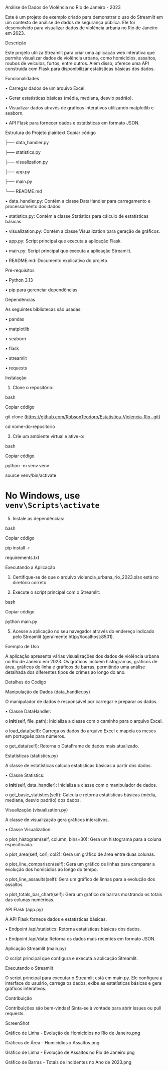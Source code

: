 Análise de Dados de Violência no Rio de Janeiro - 2023

Este é um projeto de exemplo criado para demonstrar o uso do Streamlit em um contexto de análise de dados de segurança pública. 
Ele foi desenvolvido para visualizar dados de violência urbana no Rio de Janeiro em 2023.

Descrição

Este projeto utiliza Streamlit para criar uma aplicação web interativa que permite visualizar dados de violência urbana, como homicídios, assaltos, roubos de veículos, furtos, entre outros. Além disso, oferece uma API construída com Flask para disponibilizar estatísticas básicas dos dados.

Funcionalidades

•	Carregar dados de um arquivo Excel.

•	Gerar estatísticas básicas (média, mediana, desvio padrão).

•	Visualizar dados através de gráficos interativos utilizando matplotlib e seaborn.

•	API Flask para fornecer dados e estatísticas em formato JSON.

Estrutura do Projeto
plaintext
Copiar código


├── data_handler.py

├── statistics.py

├── visualization.py

├── app.py

├── main.py

└── README.md

•	data_handler.py: Contém a classe DataHandler para carregamento e processamento dos dados.

•	statistics.py: Contém a classe Statistics para cálculo de estatísticas básicas.

•	visualization.py: Contém a classe Visualization para geração de gráficos.

•	app.py: Script principal que executa a aplicação Flask.

•	main.py: Script principal que executa a aplicação Streamlit.

•	README.md: Documento explicativo do projeto.


Pré-requisitos

•	Python 3.13

•	pip para gerenciar dependências


Dependências

As seguintes bibliotecas são usadas:

•	pandas

•	matplotlib

•	seaborn

•	flask

•	streamlit

•	requests


Instalação

1.	Clone o repositório:
   
bash

Copiar código

git clone (https://github.com/RobsonTeodoro/Estatistica-Violencia-Rio-.git)

cd nome-do-repositorio

3.	Crie um ambiente virtual e ative-o:
   
bash

Copiar código

python -m venv venv

source venv/bin/activate  

# No Windows, use `venv\Scripts\activate`

5.	Instale as dependências:
   
bash

Copiar código

pip install -r

requirements.txt

Executando a Aplicação

1.	Certifique-se de que o arquivo violencia_urbana_rio_2023.xlsx está no diretório correto.
   
3.	Execute o script principal com o Streamlit:
   
bash

Copiar código

python main.py

5.	Acesse a aplicação no seu navegador através do endereço indicado pelo Streamlit (geralmente http://localhost:8501).
   
Exemplo de Uso

A aplicação apresenta várias visualizações dos dados de violência urbana no Rio de Janeiro em 2023. Os gráficos incluem histogramas, gráficos de área, gráficos de linha e gráficos de barras, permitindo uma análise detalhada dos diferentes tipos de crimes ao longo do ano.

Detalhes do Código

Manipulação de Dados (data_handler.py)

O manipulador de dados é responsável por carregar e preparar os dados.

•	Classe DataHandler:

o	__init__(self, file_path): Inicializa a classe com o caminho para o arquivo Excel.


o	load_data(self): Carrega os dados do arquivo Excel e mapeia os meses em português para números.


o	get_data(self): Retorna o DataFrame de dados mais atualizado.


Estatísticas (statistics.py)

A classe de estatísticas calcula estatísticas básicas a partir dos dados.

•	Classe Statistics:

o	__init__(self, data_handler): Inicializa a classe com o manipulador de dados.

o	get_basic_statistics(self): Calcula e retorna estatísticas básicas (média, mediana, desvio padrão) dos dados.

Visualização (visualization.py)

A classe de visualização gera gráficos interativos.

•	Classe Visualization:

o	plot_histogram(self, column, bins=30): Gera um histograma para a coluna especificada.

o	plot_area(self, col1, col2): Gera um gráfico de área entre duas colunas.

o	plot_line_comparison(self): Gera um gráfico de linhas para comparar a evolução dos homicídios ao longo do tempo.

o	plot_line_assaults(self): Gera um gráfico de linhas para a evolução dos assaltos.

o	plot_totals_bar_chart(self): Gera um gráfico de barras mostrando os totais das colunas numéricas.

API Flask (app.py)

A API Flask fornece dados e estatísticas básicas.

•	Endpoint /api/statistics: Retorna estatísticas básicas dos dados.

•	Endpoint /api/data: Retorna os dados mais recentes em formato JSON.

Aplicação Streamlit (main.py)

O script principal que configura e executa a aplicação Streamlit.

Executando o Streamlit

O script principal para executar o Streamlit está em main.py. Ele configura a interface do usuário, carrega os dados, exibe as estatísticas básicas e gera gráficos interativos.

Contribuição

Contribuições são bem-vindas! Sinta-se à vontade para abrir issues ou pull requests.


ScreenShot

Gráfico de Linha - Evolução de Homicídios no Rio de Janeiro.png

Gráficos de Área - Homicídios x Assaltos.png

Gráfico de Linha - Evolução de Assaltos no Rio de Janeiro.png

Gráfico de Barras - Totais de Incidentes no Ano de 2023.png


